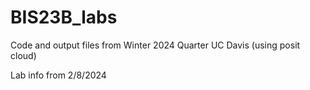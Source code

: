 # BIS23B_labs
Code and output files from Winter 2024 Quarter UC Davis (using posit cloud)

Lab info from  2/8/2024

